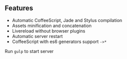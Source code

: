 
## Features
* Automatic CoffeeScript, Jade and Stylus compilation
* Assets minification and concatenation
* Livereload without browser plugins
* Automatic server restart
* CoffeeScript with es6 generators support ```->*```

Run ```gulp``` to start server
